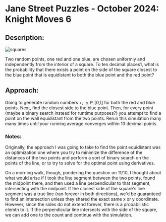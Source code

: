 # Jane Street Puzzles - October 2024: Knight Moves 6

## Description:

<img title="squares" src="https://www.janestreet.com/puzzles/november-2024.png">

Two random points, one red and one blue, are chosen uniformly and independently from the interior of a square. To ten decimal places1, what is the probability that there exists a point on the side of the square closest to the blue point that is equidistant to both the blue point and the red point?

## Approach:

Going to generate random numbers `x, y` $\in$ [0,1] for both the red and blue
points. Next, find the closest side to the blue point. Then, for every point
(maybe a binary search instead for runtime purposes?) you attempt to find a
point on the wall equidistant from the two points. Rerun this simulation many
many times until your running average converges within 10 decimal points.

### Notes:

Originally, the approach I was going to take to find the point equidistant was
an optimization one where you try to minimize the difference of the distances of
the two points and perform a sort of binary search on the points of the line, or
to try to solve for the optimal point using derivatives.

On a morning walk, though, pondering the question on 11/10, I thought about what
would arise if I took the line segment between the two points, found the
midpoint there, and then used a line perpendicular to that segment, intersecting
with the midpoint. If the closest side of the square's line segment was a true
line (ran forever in both directions), we'd be guaranteed to find an intersection
unless they shared the exact same x or y coordinate. However, since the sides do
not extend forever, there is a probabilistic elemtn to it. If the perpendicular
line intersects with the side of the square, we can add one to the count and
continue with the simulation.
